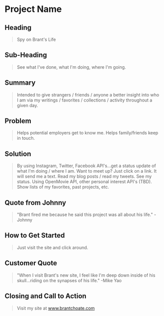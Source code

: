 # Project Name #

<!-- 
> This material was originally posted [here](http://www.quora.com/What-is-Amazons-approach-to-product-development-and-product-management). It is reproduced here for posterities sake.

There is an approach called "working backwards" that is widely used at Amazon. They work backwards from the customer, rather than starting with an idea for a product and trying to bolt customers onto it. While working backwards can be applied to any specific product decision, using this approach is especially important when developing new products or features.

For new initiatives a product manager typically starts by writing an internal press release announcing the finished product. The target audience for the press release is the new/updated product's customers, which can be retail customers or internal users of a tool or technology. Internal press releases are centered around the customer problem, how current solutions (internal or external) fail, and how the new product will blow away existing solutions.

If the benefits listed don't sound very interesting or exciting to customers, then perhaps they're not (and shouldn't be built). Instead, the product manager should keep iterating on the press release until they've come up with benefits that actually sound like benefits. Iterating on a press release is a lot less expensive than iterating on the product itself (and quicker!).

If the press release is more than a page and a half, it is probably too long. Keep it simple. 3-4 sentences for most paragraphs. Cut out the fat. Don't make it into a spec. You can accompany the press release with a FAQ that answers all of the other business or execution questions so the press release can stay focused on what the customer gets. My rule of thumb is that if the press release is hard to write, then the product is probably going to suck. Keep working at it until the outline for each paragraph flows. 

Oh, and I also like to write press-releases in what I call "Oprah-speak" for mainstream consumer products. Imagine you're sitting on Oprah's couch and have just explained the product to her, and then you listen as she explains it to her audience. That's "Oprah-speak", not "Geek-speak".

Once the project moves into development, the press release can be used as a touchstone; a guiding light. The product team can ask themselves, "Are we building what is in the press release?" If they find they're spending time building things that aren't in the press release (overbuilding), they need to ask themselves why. This keeps product development focused on achieving the customer benefits and not building extraneous stuff that takes longer to build, takes resources to maintain, and doesn't provide real customer benefit (at least not enough to warrant inclusion in the press release).
 -->
 
## Heading ##
  > Spy on Brant's Life

## Sub-Heading ##
  > See what I've done, what I'm doing, where I'm going.

## Summary ##
  > Intended to give strangers / friends / anyone a better insight into who I am via my writings / favorites / collections / activity throughout a given day. 

## Problem ##
  > Helps potential employers get to know me. Helps family/friends keep in touch.

## Solution ##
  > By using Instagram, Twitter, Facebook API's...get a status update of what I'm doing / where I am. Want to meet up? Just click on a link. It will send me a text. Read my blog posts / read my tweets. See my status. Using OpenMovie API, other personal interest API's (TBD). Show lists of my favorites, past projects, etc.

## Quote from Johnny ##
  > "Brant fired me because he said this project was all about his life." -Johnny

## How to Get Started ##
  > Just visit the site and click around. 

## Customer Quote ##
  > "When I visit Brant's new site, I feel like I'm deep down inside of his skull...riding on the synapses of his life." -Mike Yao

## Closing and Call to Action ##
  > Visit my site at www.brantchoate.com
